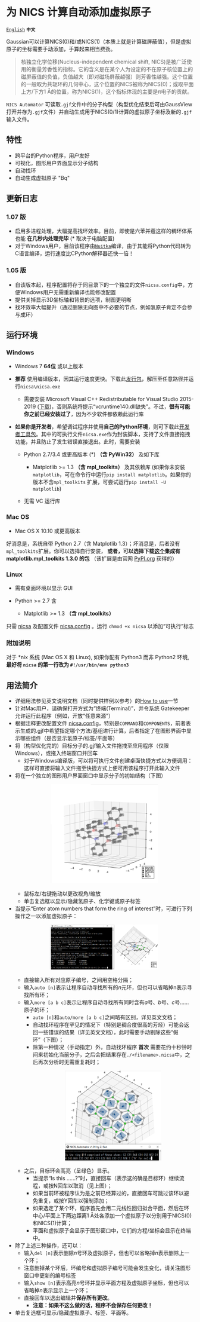 # 为 NICS 计算自动添加虚拟原子
[`English`](/README.md) **`中文`**

Gaussian可以计算NICS(0)和/或NICS(1)（本质上就是计算磁屏蔽值），但是虚拟原子的坐标需要手动添加，手算起来相当费劲。

> 核独立化学位移(Nucleus-independent chemical shift, NICS)是被广泛使用的衡量芳香性的指标。它的含义是在某个人为设定的不在原子核位置上的磁屏蔽值的负值，负值越大（即对磁场屏蔽越强）则芳香性越强。这个位置的一般取为共轭环的几何中心，这个位置的NICS被称为NICS(0)；或取平面上方/下方1 Å的位置，称为NICS(1)，这个指标体现的主要是π电子的贡献。

`NICS Automator` 可读取`.gjf`文件中的分子构型（构型优化结束后可由GaussView打开并存为`.gjf`文件）并自动生成用于NICS(0/1)计算的虚拟原子坐标及新的`.gjf`输入文件。

## 特性
* 跨平台的Python程序，用户友好
* 可视化，图形用户界面显示分子结构
* 自动找环
* 自动生成虚拟原子 "Bq"

## 更新日志

### 1.07 版
* 启用多进程处理，大幅提高找环效率。目前，即使是六苯并蔻这样的稠环体系也能 **在几秒内处理完毕** (\* 取决于电脑配置)
* 对于Windows用户，目前该程序由[`Nuitka`](https://github.com/Nuitka/Nuitka)编译，由于其能将Python代码转为C语言编译，运行速度比CPython解释器还快一倍！

### 1.05 版
* 自该版本起，程序配置将存于同目录下的一个独立的文件`nicsa.config`中，方便Windows用户无需重新编译也能修改配置
* 提供关掉显示3D坐标轴和背景的选项，制图更明晰
* 找环效率大幅提升（通过删除无向图中不必要的节点，例如氢原子肯定不会参与成环）

## 运行环境

### Windows
* Windows 7 **64位** 或以上版本
* **推荐** 使用编译版本，因其运行速度更快。下载此[发行包](https://github.com/Z-H-Sun/NICSA/releases/download/v1.07/NICSA_1.07_Win_Release.zip)，解压至任意路径并运行`nicsa\nicsa.exe`

  * 需要安装 Microsoft Visual C++ Redistributable for Visual Studio 2015-2019 ([下载](https://aka.ms/vs/16/release/vc_redist.x64.exe))，否则系统将提示“vcruntime140.dll缺失”。不过，**很有可能你之前已经安装过了**，因为不少软件都依赖此运行库
* **如果你是开发者**，希望调试程序并使用**自己的Python环境**，则可下载此[开发者工具包](https://github.com/Z-H-Sun/NICSA/releases/download/v1.07/NICSA_1.07_Win_Dev.zip)。其中的可执行文件`nicsa.exe`作为封装脚本，支持了文件直接拖拽功能，并且防止了发生错误直接退出。此时，需要安装

  * Python 2.7/3.4 或更高版本 (\*) **（含 PyWin32）** 及如下库
  
    * Matplotlib >= 1.3 **（含 mpl_toolkits）** 及其依赖库 (如果你未安装`matplotlib`，可在命令行中运行`pip install matplotlib`。如果你的版本不含`mpl_toolkits` 扩展，可尝试运行`pip install -U matplotlib`)
  * 无需 VC 运行库

### Mac OS
* Mac OS X 10.10 或更高版本

好消息是，系统自带 Python 2.7（含 Matplotlib 1.3）；坏消息是，后者没有`mpl_toolkits`扩展。你可以选择自行安装， **或者，可以选择下载[这个](https://github.com/Z-H-Sun/NICSA/releases/download/v1.07/NICSA_1.07_Mac.zip)集成有 matplotlib.mpl_toolkits 1.3.0 的包** （该扩展是由官网 [PyPI.org](https://pypi.org/project/matplotlib/1.3.0/) 获得的）

### Linux
* 需有桌面环境以显示 GUI
* Python >= 2.7 含

  * Matplotlib >= 1.3 **（含 mpl_toolkits）**
  
只需 [nicsa](/nicsa) 及配置文件 [nicsa.config](/nicsa.config) 。运行 `chmod +x nicsa` 以添加“可执行”标志

### 附加说明
对于 \*nix 系统 (Mac OS X 和 Linux), 如果你配有 Python3 而非 Python2 环境, **最好将 `nicsa` 的第一行改为 `#!/usr/bin/env python3`**

## 用法简介
* 详细用法参见英文说明文档（同时提供样例以参考）的[How to use](/README.md#how-to-use)一节
* 针对Mac用户，请确保打开方式为“终端(Terminal)”，并令系统 Gatekeeper 允许运行此程序（例如，开放“任意来源”）
* 根据注释更改配置文件 [nicsa.config](/nicsa.config)，特别是`COMMAND`和`COMPONENTS`，前者表示生成的.gjf中希望指定哪个方法/基组进行计算，后者指定了在图形界面中显示哪些组件（是否显示氢原子/标签/平面等）
* 将（构型优化完的）目标分子的.gjf输入文件拖拽至应用程序（仅限Windows），或拖入终端窗口并回车
  * 对于Windows编译版，可以将可执行文件创建桌面快捷方式以方便调用：这样可直接将输入文件拖至快捷方式上便可用该程序打开此输入文件
* 将在一个独立的图形用户界面窗口中显示分子的初始结构（下图）<p align="center"><img src="/screenshots/1.png" width="60%" height="60%"></p>
  * 鼠标左/右键拖动以更改视角/缩放
  * 单击复选框以显示/隐藏氢原子、化学键或原子标签
* 当提示“Enter atom numbers that form the ring of interest”时，可进行下列操作之一以添加虚拟原子：<p align="center"><img src="/screenshots/2.png" width="60%" height="60%"></p>
  * 直接输入所有对应原子编号，之间用空格分隔；
  * 输入`auto [n]`表示让程序自动寻找所有的*n*元环，但也可以省略掉n表示寻找所有环；
  * 输入`more [a b c]`表示让程序自动寻找所有同时含有*a*号、*b*号、*c*号……原子的环；
    * `auto [n]`和`auto/more [a b c]`之间略有区别，详见英文文档；
    * 自动找环程序在罕见的情况下（特别是稠合度很高的芳烃）可能会返回一些错误的结果（详见英文文档），此时需要手动剔除这些“假环”（下图）；
    * 除第一种情况（手动指定）外，自动找环程序 **首次** 需要花约十秒钟时间来初始化当前分子，之后会把结果存在`./<filename>.nicsa`中，之后再次分析时无需重复耗时；<p align="center"><img src="/screenshots/3.png" width="60%" height="60%"></p>
  * 之后，目标环会高亮（呈绿色）显示。
    * 当提示“Is this ……?”时，直接回车（表示这的确是目标环）继续流程，或按N回车以取消（见上图）；
    * 如果当前环被程序认为是之前已经算过的，直接回车可跳过该环以避免重复，或按Y回车以强制添加；
    * 如果选定了某个环，程序首先会用二元线性回归拟合平面，然后在环中心/平面上下两边距离1 Å处各添加一个虚拟原子以分别用于NICS(0)和NICS(1)计算；
    * 平面和虚拟原子会显示于图形窗口中，它们的方程/坐标会显示在终端中。
* 除了上述三种操作，还可以：
  * 输入`del [n]`表示删除*n*号环及虚拟原子，但也可以省略掉*n*表示删除上一个环；
  * 注意删掉某个环后，环编号和虚拟原子编号可能会发生变化，请关注图形窗口中更新的编号标签
  * 输入`show [n]`表示高亮*n*号环并显示平面方程及虚拟原子坐标，但也可以省略掉*n*表示显示上一个环；
  * 直接回车以退出编辑并**保存所有更改**。
    * **注意：如果不这么做的话，程序不会保存任何更改！**
* 单击复选框可显示/隐藏虚拟原子、标签、平面等。
